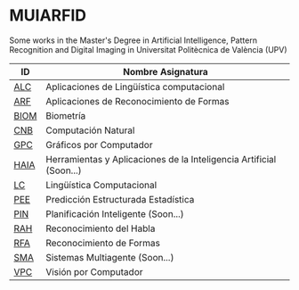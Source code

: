 # MUIARFID
Some works in the Master's Degree in Artificial Intelligence, Pattern Recognition and Digital Imaging in Universitat Politècnica de València (UPV)


| ID | Nombre Asignatura |
| ------------- | ------------- |
| [ALC](./ALC) | Aplicaciones de Lingüística computacional |
| [ARF](./ARF)  | Aplicaciones de Reconocimiento de Formas |
| [BIOM](./BIOM)  | Biometría |
| [CNB](./CNB)  | Computación Natural |
| [GPC](./GPC)  | Gráficos por Computador  |
| [HAIA](./HAIA) | Herramientas y Aplicaciones de la Inteligencia Artificial (Soon...) |
| [LC](./LC)  | Lingüística Computacional  |
| [PEE](./PEE)  | Predicción Estructurada Estadística |
| [PIN](./PIN)  | Planificación Inteligente (Soon...)  |
| [RAH](./RAH)  | Reconocimiento del Habla  |
| [RFA](./RFA)  | Reconocimiento de Formas  |
| [SMA](./SMA)  | Sistemas Multiagente (Soon...)  |
| [VPC](./VPC)  | Visión por Computador  |
